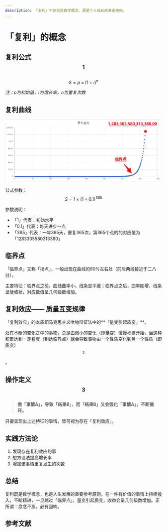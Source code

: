 ```yaml
---
description: 「复利」不仅仅是数学概念，更是个人成长的黄金原则。
---
```


# 「复利」的概念

## 复利公式 $$^1$$ 

$$
S=p\times  (1+i)^{n}
$$

_注：p为初始值，i为增长率，n为重复次数_

## 复利曲线

![](../.gitbook/assets/image%20%281%29.png)

公式参数：$$S=1\times  (1+0.1)^{365}$$ 

参数说明： 

* 「1」代表：初始水平
* 「0.1」代表：每天进步一点
* 「365」代表：一年365天，重复365次，第365个点的的对应值为「1283305580313380」

## 临界点

「临界点」又称「拐点」，一般出现在曲线的80%左右处（前后两段接近于二八分）。

主要特征：临界点之前，曲线曲率小，线条显平缓；临界点之后，曲率陡增，线条呈陡坡状，对应数值呈几何级数增加。

## 复利效应—— 质量互变规律

「复利效应」的本质即马克思主义唯物辩证法中的**「量变引起质变」**。

处在不断的变化之中的事物，总是由微小的变化（即量变）慢慢积累开始，当这种积累达到一定程度（到达临界点）就会导致事物由一个性质变化到另一个性质（即质变） $$^2$$ 。

## 操作定义 $$^3$$ 

> **做「事情A」，导致「结果B」，而「结果B」又会强化「事情A」，不断循环。**

只要呈现出上述特征的事情，皆可视为存在「复利效应」。

## 实践方法论

1. 发现存在复利效应的事
2. 想方设法提高增长率
3. 增加该事情重复发生的次数

## 总结

复利既是数学概念，也是人生发展的重要参考原则。在一件有价值的事情上持续投入，不断精进，一旦越过「临界点」，量变引起质变，收益会呈几何级数增加。正所谓：念念不忘，必有回响。

## 参考文献














